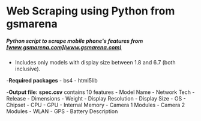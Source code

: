 # Web Scraping using Python from gsmarena

##### Python script to scrape mobile phone's features from [www.gsmarena.com](www.gsmarena.com)

- Includes only models with display size between 1.8 and 6.7 (both inclusive).

-**Required packages**
    - bs4 
    - html5lib

-**Output file:** 
    __spec.csv__ contains 10 features 
        - Model Name
        - Network Tech
        - Release
        - Dimensions
        - Weight
        - Display Resolution
        - Display Size
        - OS
        - Chipset
        - CPU
        - GPU
        - Internal Memory
        - Camera 1 Modules
        - Camera 2 Modules
        - WLAN
        - GPS
        - Battery Description